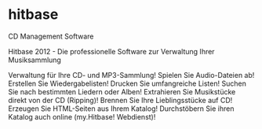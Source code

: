 # hitbase
CD Management Software

Hitbase 2012 - Die professionelle Software zur Verwaltung Ihrer Musiksammlung

Verwaltung für Ihre CD- und MP3-Sammlung! 
Spielen Sie Audio-Dateien ab! 
Erstellen Sie Wiedergabelisten! 
Drucken Sie umfangreiche Listen! 
Suchen Sie nach bestimmten Liedern oder Alben! 
Extrahieren Sie Musikstücke direkt von der CD (Ripping)! 
Brennen Sie Ihre Lieblingsstücke auf CD! 
Erzeugen Sie HTML-Seiten aus Ihrem Katalog! 
Durchstöbern Sie ihren Katalog auch online (my.Hitbase! Webdienst)! 
